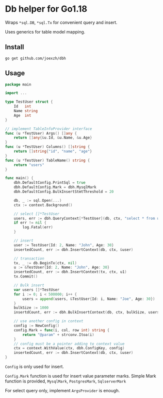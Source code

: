 # Db helper for Go1.18

Wraps `*sql.DB`, `*sql.Tx` for convenient query and insert.

Uses generics for table model mapping.

## Install

`go get github.com/joexzh/dbh`

## Usage

```go
package main

import ...

type TestUser struct {
    Id   int
    Name string
    Age  int
}

// implement TableInfoProvider interface
func (u *TestUser) Args() []any {
    return []any{&u.Id, &u.Name, &u.Age}
}
func (u *TestUser) Columns() []string {
    return []string{"id", "name", "age"}
}
func (u *TestUser) TableName() string {
    return "users"
}

func main() {
    dbh.DefaultConfig.PrintSql = true
    dbh.DefaultConfig.Mark = dbh.MysqlMark
    dbh.DefaultConfig.BulkInsertStmtThreshold = 20

    db, _ := sql.Open(...)
    ctx := context.Background()

    // select []*TestUser
    users, err := dbh.QueryContext[*TestUser](db, ctx, "select * from users where name=? and age=?", "John", 30)
    if err != nil {
        log.Fatal(err)
    }

    // insert
    user := TestUser{Id: 2, Name: "John", Age: 30}
    insertedCount, err := dbh.InsertContext(db, ctx, &user)

    // transaction
    tx, _ := db.BeginTx(ctx, nil)
    u := &TestUser{Id: 2, Name: "John", Age: 30}
    insertedCount, err := dbh.InsertContext(tx, ctx, u1)
    tx.Commit()

    // Bulk insert
    var users []*TestUser
    for i := 0; i < 500000; i++ {
        users = append(users, &TestUser{Id: i, Name: "Joe", Age: 30})
    }
    bulkSize := 1000
    insertdCount, err := dbh.BulkInsertContext(db, ctx, bulkSize, users...)

    // use another config in context
    config := NewConfig()
    config.Mark = func(i, col, row int) string {
        return "@param" + strconv.Itoa(i)
    }
    // config must be a pointer adding to context value
    ctx = context.WithValue(ctx, dbh.ConfigKey, config)
    insertedCount, err := dbh.InsertContext(db, ctx, &user)
}
```

`Config` is only used for insert.

`Config.Mark` function is used for insert value parameter marks.
Simple Mark function is provided, `MysqlMark`, `PostgresMark`, `SqlserverMark`

For select query only, implement `ArgsProvider` is enough.
